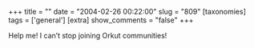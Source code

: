 +++
title = ""
date = "2004-02-26 00:22:00"
slug = "809"
[taxonomies]
tags = ['general']
[extra]
show_comments = "false"
+++

Help me! I can’t stop joining Orkut communities!
